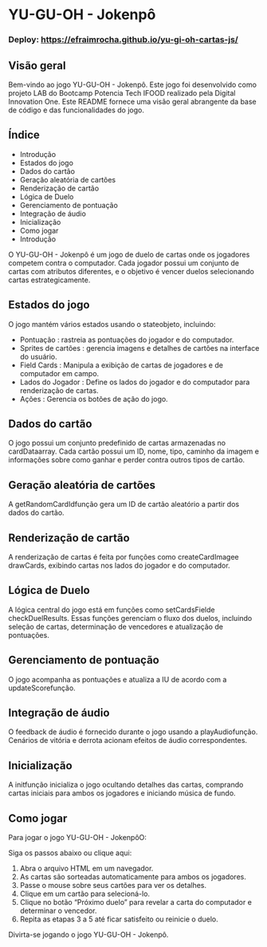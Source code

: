 # YU-GU-OH - Jokenpô

### Deploy: https://efraimrocha.github.io/yu-gi-oh-cartas-js/

## Visão geral
Bem-vindo ao jogo YU-GU-OH - Jokenpô. Este jogo foi desenvolvido como projeto LAB do Bootcamp Potencia Tech IFOOD realizado pela Digital Innovation One. Este README fornece uma visão geral abrangente da base de código e das funcionalidades do jogo.

## Índice
* Introdução
* Estados do jogo
* Dados do cartão
* Geração aleatória de cartões
* Renderização de cartão
* Lógica de Duelo
* Gerenciamento de pontuação
* Integração de áudio
* Inicialização
* Como jogar
* Introdução

O YU-GU-OH - Jokenpô é um jogo de duelo de cartas onde os jogadores competem contra o computador. Cada jogador possui um conjunto de cartas com atributos diferentes, e o objetivo é vencer duelos selecionando cartas estrategicamente.

## Estados do jogo
O jogo mantém vários estados usando o stateobjeto, incluindo:

* Pontuação : rastreia as pontuações do jogador e do computador.
* Sprites de cartões : gerencia imagens e detalhes de cartões na interface do usuário.
* Field Cards : Manipula a exibição de cartas de jogadores e de computador em campo.
* Lados do Jogador : Define os lados do jogador e do computador para renderização de cartas.
* Ações : Gerencia os botões de ação do jogo.

## Dados do cartão
O jogo possui um conjunto predefinido de cartas armazenadas no cardDataarray. Cada cartão possui um ID, nome, tipo, caminho da imagem e informações sobre como ganhar e perder contra outros tipos de cartão.

## Geração aleatória de cartões
A getRandomCardIdfunção gera um ID de cartão aleatório a partir dos dados do cartão.

## Renderização de cartão
A renderização de cartas é feita por funções como createCardImagee drawCards, exibindo cartas nos lados do jogador e do computador.

## Lógica de Duelo
A lógica central do jogo está em funções como setCardsFielde checkDuelResults. Essas funções gerenciam o fluxo dos duelos, incluindo seleção de cartas, determinação de vencedores e atualização de pontuações.

## Gerenciamento de pontuação
O jogo acompanha as pontuações e atualiza a IU de acordo com a updateScorefunção.

## Integração de áudio
O feedback de áudio é fornecido durante o jogo usando a playAudiofunção. Cenários de vitória e derrota acionam efeitos de áudio correspondentes.

## Inicialização
A initfunção inicializa o jogo ocultando detalhes das cartas, comprando cartas iniciais para ambos os jogadores e iniciando música de fundo.

## Como jogar
Para jogar o jogo YU-GU-OH - JokenpôO:

Siga os passos abaixo ou clique aqui:

1. Abra o arquivo HTML em um navegador.
2. As cartas são sorteadas automaticamente para ambos os jogadores.
3. Passe o mouse sobre seus cartões para ver os detalhes.
4. Clique em um cartão para selecioná-lo.
5. Clique no botão “Próximo duelo” para revelar a carta do computador e determinar o vencedor.
6. Repita as etapas 3 a 5 até ficar satisfeito ou reinicie o duelo.
   
Divirta-se jogando o jogo YU-GU-OH - Jokenpô.
